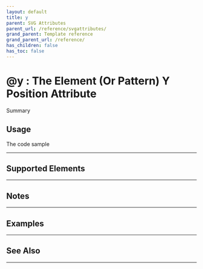 ```yaml
---
layout: default
title: y
parent: SVG Attributes
parent_url: /reference/svgattributes/
grand_parent: Template reference
grand_parent_url: /reference/
has_children: false
has_toc: false
---
```


# @y : The Element (Or Pattern) Y Position Attribute

Summary

## Usage

 The code sample

---

## Supported Elements


---

## Notes


---

## Examples


---


## See Also


---

